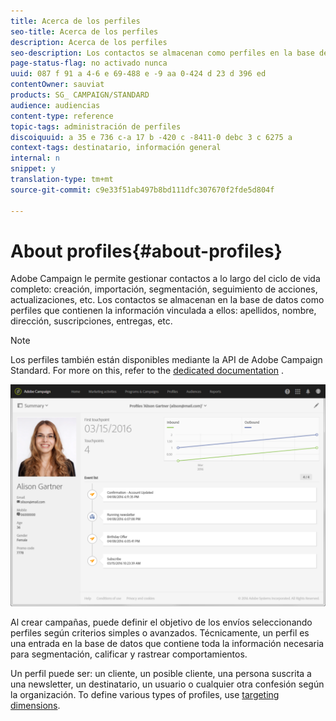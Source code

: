 ```yaml
---
title: Acerca de los perfiles
seo-title: Acerca de los perfiles
description: Acerca de los perfiles
seo-description: Los contactos se almacenan como perfiles en la base de datos de campaña y se actualizan a través del ciclo de vida completo.
page-status-flag: no activado nunca
uuid: 087 f 91 a 4-6 e 69-488 e -9 aa 0-424 d 23 d 396 ed
contentOwner: sauviat
products: SG_ CAMPAIGN/STANDARD
audience: audiencias
content-type: reference
topic-tags: administración de perfiles
discoiquuid: a 35 e 736 c-a 17 b -420 c -8411-0 debc 3 c 6275 a
context-tags: destinatario, información general
internal: n
snippet: y
translation-type: tm+mt
source-git-commit: c9e33f51ab497b8bd111dfc307670f2fde5d804f

---
```



# About profiles{#about-profiles}

Adobe Campaign le permite gestionar contactos a lo largo del ciclo de vida completo: creación, importación, segmentación, seguimiento de acciones, actualizaciones, etc. Los contactos se almacenan en la base de datos como perfiles que contienen la información vinculada a ellos: apellidos, nombre, dirección, suscripciones, entregas, etc.

>[!NOTE]
>
>Los perfiles también están disponibles mediante la API de Adobe Campaign Standard. For more on this, refer to the [dedicated documentation](https://docs.campaign.adobe.com/doc/standard/en/api/ACS_API.html#retrieving-profiles) .

![](assets/marketing_history.png)

Al crear campañas, puede definir el objetivo de los envíos seleccionando perfiles según criterios simples o avanzados. Técnicamente, un perfil es una entrada en la base de datos que contiene toda la información necesaria para segmentación, calificar y rastrear comportamientos.

Un perfil puede ser: un cliente, un posible cliente, una persona suscrita a una newsletter, un destinatario, un usuario o cualquier otra confesión según la organización. To define various types of profiles, use [targeting dimensions](../../automating/using/query.md#targeting-dimensions-and-resources).

